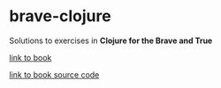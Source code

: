 # brave-clojure

Solutions to exercises in **Clojure for the Brave and True**

[link to book](http://www.braveclojure.com/)

[link to book source code](https://github.com/braveclojure/cftbat-code/)